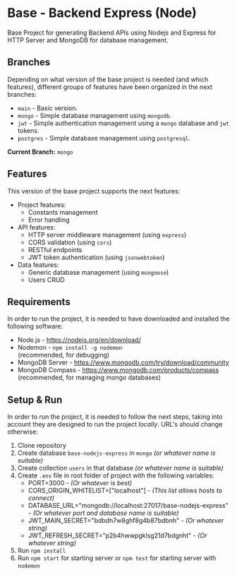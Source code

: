 # Base - Backend Express (Node)
Base Project for generating Backend APIs using Nodejs and Express for HTTP Server and MongoDB for database management.

## Branches
Depending on what version of the base project is needed (and which features), different groups of features have been organized in the next branches:
- `main` - Basic version.
- `mongo` - Simple database management using `mongodb`.
- `jwt` - Simple authentication management using a `mongo` database and `jwt` tokens.
- `postgres` - Simple database management using `postgresql`.

**Current Branch:** `mongo`

## Features
This version of the base project supports the next features:
- Project features:
    - Constants management
    - Error handling
- API features:
    - HTTP server middleware management (using `express`)
    - CORS validation (using `cors`)
    - RESTful endpoints
    - JWT token authentication (using `jsonwebtoken`)
- Data features:
    - Generic database management (using `mongoose`)
    - Users CRUD

## Requirements
In order to run the project, it is needed to have downloaded and installed the following software:
- Node.js - https://nodejs.org/en/download/
- Nodemon - `npm install -g nodemon` <br>
(recommended, for debugging)
- MongoDB Server - https://www.mongodb.com/try/download/community
- MongoDB Compass - https://www.mongodb.com/products/compass <br>
(recommended, for managing mongo databases)

## Setup & Run
In order to run the project, it is needed to follow the next steps, taking into account they are designed to run the project *locally*. URL's should change otherwise:
1. Clone repository
2. Create database `base-nodejs-express` in `mongo` *(or whatever name is suitable)*
3. Create collection `users` in that database *(or whatever name is suitable)*
4. Create `.env` file in root folder of project with the following variables:
    - PORT=3000 - *(Or whatever is best)*
    - CORS_ORIGIN_WHITELIST=["localhost"] - *(This list allows hosts to connect)*
    - DATABASE_URL="mongodb://localhost:27017/base-nodejs-express" - *(Or whatever port and database name is suitable)*
    - JWT_MAIN_SECRET="bdbdh7w8ghf8g4b87bdbnh" - *(Or whatever string)*
    - JWT_REFRESH_SECRET="p2b4hwwpgklsg21d7bdgnht" - *(Or whatever string)*
5. Run `npm install`
6. Run `npm start` for starting server or `npm test` for starting server with `nodemon`


